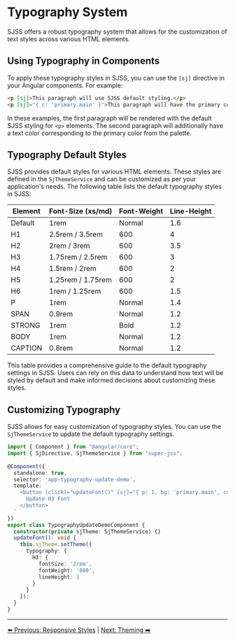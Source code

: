 # Typography System

SJSS offers a robust typography system that allows for the customization of text styles across various HTML elements.

## Using Typography in Components
To apply these typography styles in SJSS, you can use the `[sj]` directive in your Angular components. For example:

```html
<p [sj]>This paragraph will use SJSS default styling.</p>
<p [sj]="{ c: 'primary.main' }">This paragraph will have the primary color.</p>

```
In these examples, the first paragraph will be rendered with the default SJSS styling for `<p>` elements. The second paragraph will additionally have a text color corresponding to the primary color from the palette.

## Typography Default Styles
SJSS provides default styles for various HTML elements. These styles are defined in the `SjThemeService` and can be customized as per your application's needs. The following table lists the default typography styles in SJSS:

| Element | Font-Size (xs/md) | Font-Weight | Line-Height |
|---------|-------------------|-------------|-------------|
| Default | 1rem              | Normal      | 1.6         |
| H1      | 2.5rem / 3.5rem   | 600         | 4           |
| H2      | 2rem / 3rem       | 600         | 3.5         |
| H3      | 1.75rem / 2.5rem  | 600         | 3           |
| H4      | 1.5rem / 2rem     | 600         | 2           |
| H5      | 1.25rem / 1.75rem | 600         | 2           |
| H6      | 1rem / 1.25rem    | 600         | 1.5         |
| P       | 1rem              | Normal      | 1.4         |
| SPAN    | 0.9rem            | Normal      | 1.2         |
| STRONG  | 1rem              | Bold        | 1.2         |
| BODY    | 1rem              | Normal      | 1.2         |
| CAPTION | 0.8rem            | Normal      | 1.2         |

This table provides a comprehensive guide to the default typography settings in SJSS. Users can rely on this data to understand how text will be styled by default and make informed decisions about customizing these styles.

## Customizing Typography
SJSS allows for easy customization of typography styles. You can use the `SjThemeService` to update the default typography settings.

```typescript
import { Component } from "@angular/core";
import { SjDirective, SjThemeService } from "super-jss";
 
@Component({
  standalone: true,
  selector: 'app-typography-update-demo',
  template: `
    <button (click)="updateFont()" [sj]="{ p: 1, bg: 'primary.main', color: 'primary.contrast', borderRadius: '4px', cursor: 'pointer' }">
      Update H3 Font
    </button>
  `
})
export class TypographyUpdateDemoComponent {
  constructor(private sjTheme: SjThemeService) {}
  updateFont(): void {
    this.sjTheme.setTheme({
      typography: {
        H3: {
          fontSize: '2rem',
          fontWeight: '600',
          lineHeight: 3
        }
      }
    });
  }
}
```

---

[⬅️ Previous: Responsive Styles](responsive-style.md) | [Next: Theming ➡️](theming.md)